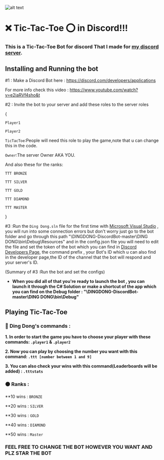 ![alt text](https://github.com/shaahinfaezi/DINGDONG-DiscordBot/blob/master/DING%20DONG/DD.ico?raw=true) 


# :x: Tic-Tac-Toe :o: in Discord!!!


### This is a Tic-Tac-Toe Bot for discord That I made for [my discord server](https://discord.gg/P2BrjMN).

## Installing and Running the bot


#1 : Make a Discord Bot here : https://discord.com/developers/applications 

For more info check this video : https://www.youtube.com/watch?v=e2iaRVf4sho&t

#2 : Invite the bot to your server and add these roles to the server roles 

{

`Player1`

`Player2`

`TicTacToe`:People will need this role to play the game,note that u can change this in the code.

`Owner`:The server Owner AKA YOU.

And also these for the ranks:

`TTT BRONZE`

`TTT SILVER`

`TTT GOLD`

`TTT DIAMOND`

`TTT MASTER`

}

#3 :Run the `Ding Dong.sln` file for the first time with [Microsoft Visual Studio](https://visualstudio.microsoft.com/downloads/) , you will run into some connection errors but don't worry just go to the bot folder and go through this path "\DINGDONG-DiscordBot-master\DING DONG\bin\Debug\Resources" and in the config.json file you will need to edit the file and set the token of the bot which you can find in [Discord Developers Page](https://discord.com/developers/applications), the command prefix , your Bot's ID which u can also find in the developer page,the ID of the channel that the bot will respond and your server's ID.

(Summary of #3 :Run the bot and set the configs)

* **When you did all of that you're ready to launch the bot , you can launch it through the C# Solution or make a shortcut of the app which you can find on the Debug folder : "\DINGDONG-DiscordBot-master\DING DONG\bin\Debug"**





## Playing Tic-Tac-Toe 

### :red_circle: **Ding Dong's commands :**

 **1.  In order to start the game you have to choose your player with these commands: `.player1` & `.player2`**

 **2.  Now you can play by choosing the number you want with this command:  `.ttt [number between 1 and 9]`**

 **3. You can also check your wins with this command(Leaderboards will be added) : `.tttstats`**

### :black_circle: **Ranks :**

**10 wins :  `BRONZE`

**20 wins :  `SILVER` 

**30 wins :  `GOLD` 

**40 wins :  `DIAMOND` 

**50 wins :  `Master`

### **__FEEL FREE TO CHANGE THE BOT HOWEVER YOU WANT AND PLZ STAR THE BOT__**





